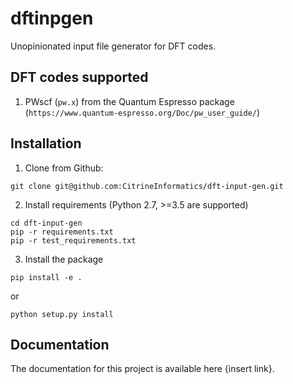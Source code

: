 # dftinpgen

Unopinionated input file generator for DFT codes.


## DFT codes supported

1. PWscf (`pw.x`) from the Quantum Espresso package
   (`https://www.quantum-espresso.org/Doc/pw_user_guide/`)


## Installation

1. Clone from Github:

```
git clone git@github.com:CitrineInformatics/dft-input-gen.git
```

2. Install requirements (Python 2.7, >=3.5 are supported)

```
cd dft-input-gen
pip -r requirements.txt
pip -r test_requirements.txt
```

3. Install the package

```
pip install -e .
```
or 

```
python setup.py install
```


## Documentation

The documentation for this project is available here {insert link}.

